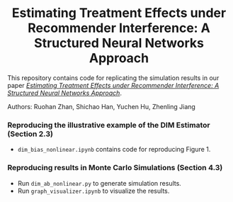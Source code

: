 <h1 align="center">Estimating Treatment Effects under Recommender Interference: A Structured Neural Networks Approach</h1>

This repository contains code for replicating the simulation results in our paper _[Estimating Treatment Effects under Recommender Interference: A Structured Neural Networks Approach](https://arxiv.org/pdf/2406.14380)_. 

Authors: Ruohan Zhan, Shichao Han, Yuchen Hu, Zhenling Jiang 


### Reproducing the illustrative example of the DIM Estimator (Section 2.3)
- `dim_bias_nonlinear.ipynb` contains code for reproducing Figure 1. 

### Reproducing results in Monte Carlo Simulations (Section 4.3)
- Run `dim_ab_nonlinear.py` to generate simulation results. 
- Run `graph_visualizer.ipynb` to visualize the results. 